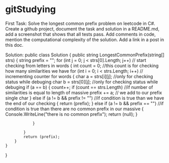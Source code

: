 # gitStudying


First Task:
Solve the longest common prefix problem on leetcode in C#. Create a github project, document the task and solution in a README.md, add a screenshot that shows that all tests pass. Add comments in code, mention the computational complexity of the solution. Add a link in a post in this doc.


Solution:
  public class Solution
    {
        public string LongestCommonPrefix(string[] strs)
        {
            string prefix = "";
            for (int j = 0; j < strs[0].Length; j++)    // start checking from letters in words
            {
                int count = 0;                          //this count is for checking how many similarities we have
                for (int i = 0; i < strs.Length; i++)  // incrementing counter for words
                {
                    char a = strs[i][j];                //only for checking status while debuging
                    char b = strs[0][j];                //only for checking status while debuging
                    if (a == b)
                    {
                        count++;
                        if (count == strs.Length)       //if number of similarities is equal to length of massive 
                            prefix += a;                // we add to our prefix single char 
                    }
                    else if (a != b && prefix != "")    //if condition is true than we have the end of our checking
                    {
                        return (prefix);
                    }
                    else if (a != b && prefix == "")    //if condition is true than there are no common prefix in our massive 
                    {
                        Console.WriteLine("there is no common prefix");
                        return (null);
                    }

                }

            }
            return (prefix);
        }
    }
}
